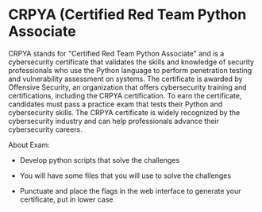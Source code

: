 # CRPYA (Certified Red Team Python Associate

CRPYA stands for "Certified Red Team Python Associate" and is a cybersecurity certificate that validates the skills and knowledge of security professionals who use the Python language to perform penetration testing and vulnerability assessment on systems. The certificate is awarded by Offensive Security, an organization that offers cybersecurity training and certifications, including the CRPYA certification. To earn the certificate, candidates must pass a practice exam that tests their Python and cybersecurity skills. The CRPYA certificate is widely recognized by the cybersecurity industry and can help professionals advance their cybersecurity careers.


About Exam:

- Develop python scripts that solve the challenges

- You will have some files that you will use to solve the challenges

- Punctuate and place the flags in the web interface to generate your certificate, put in lower case
